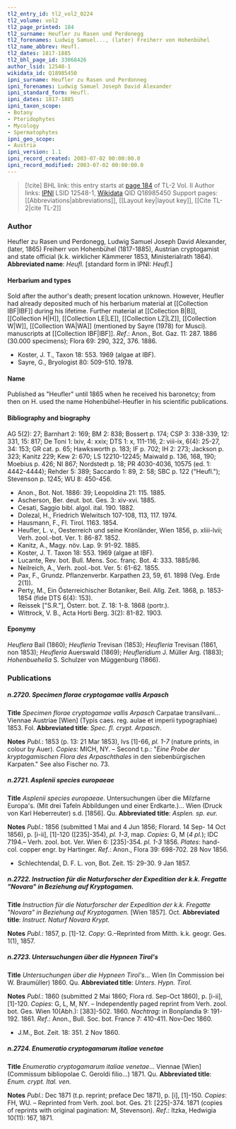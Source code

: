 ```yaml
---
tl2_entry_id: tl2_vol2_0224
tl2_volume: vol2
tl2_page_printed: 184
tl2_surname: Heufler zu Rasen und Perdonegg
tl2_forenames: Ludwig Samuel..., (later) Freiherr von Hohenbühel
tl2_name_abbrev: Heufl.
tl2_dates: 1817-1885
tl2_bhl_page_id: 33068426
author_lsid: 12548-1
wikidata_id: Q18985450
ipni_surname: Heufler zu Rasen und Perdonneg
ipni_forenames: Ludwig Samuel Joseph David Alexander
ipni_standard_form: Heufl.
ipni_dates: 1817-1885
ipni_taxon_scope: 
- Botany
- Pteridophytes
- Mycology
- Spermatophytes
ipni_geo_scope: 
- Austria
ipni_version: 1.1
ipni_record_created: 2003-07-02 00:00:00.0
ipni_record_modified: 2003-07-02 00:00:00.0
---
```


> [!cite] BHL link: this entry starts at [page 184](https://www.biodiversitylibrary.org/page/33068426) of TL-2 Vol. II
> Author links: [IPNI](https://www.ipni.org/a/12548-1) LSID 12548-1, [Wikidata](https://www.wikidata.org/wiki/Q18985450) QID Q18985450
> Support pages: [[Abbreviations|abbreviations]], [[Layout key|layout key]], [[Cite TL-2|cite TL-2]]

### Author

Heufler zu Rasen und Perdonegg, Ludwig Samuel Joseph David Alexander, (later, 1865) Freiherr von Hohenbühel (1817-1885), Austrian cryptogamist and state official (k.k. wirklicher Kämmerer 1853, Ministerialrath 1864). 
**Abbreviated name**: *Heufl.* \[standard form in IPNI: *Heufl.*\]

#### Herbarium and types

Sold after the author's death; present location unknown. However, Heufler had already deposited much of his herbarium material at [[Collection IBF|IBF]] during his lifetime. Further material at [[Collection B|B]], [[Collection H|H]], [[Collection LE|LE]], [[Collection LZ|LZ]], [[Collection W|W]], [[Collection WA|WA]] (mentioned by Sayre (1978) for Musci). manuscripts at [[Collection IBF|IBF]].
*Ref*.: Anon., Bot. Gaz. 11: 287. 1886 (30.000 specimens); Flora 69: 290, 322, 376. 1886.
- Koster, J. T., Taxon 18: 553. 1969 (algae at IBF).
- Sayre, G., Bryologist 80: 509-510. 1978.

#### Name

Published as "Heufler" until 1865 when he received his baronetcy; from then on H. used the name Hohenbühel-Heufler in his scientific publications.

#### Bibliography and biography

AG 5(2): 27; Barnhart 2: 169; BM 2: 838; Bossert p. 174; CSP 3: 338-339, 12: 331, 15: 817; De Toni 1: lxiv, 4: xxix; DTS 1: x, 111-116, 2: viii-ix, 6(4): 25-27, 34: 153; GR cat. p. 65; Hawksworth p. 183; IF p. 702; IH 2: 273; Jackson p. 323; Kanitz 229; Kew 2: 670; LS 12210-12245; Maiwald p. 136, 168, 190; Moebius p. 426; NI 867; Nordstedt p. 18; PR 4030-4036, 10575 (ed. 1: 4442-4444); Rehder 5: 389; Saccardo 1: 89, 2: 58; SBC p. 122 ("Heufl."); Stevenson p. 1245; WU 8: 450-456.
- Anon., Bot. Not. 1886: 39; Leopoldina 21: 115. 1885.
- Ascherson, Ber. deut. bot. Ges. 3: xiv-xvi. 1885.
- Cesati, Saggio bibl. algol. ital. 190. 1882.
- Dolezal, H., Friedrich Welwitsch 107-108, 113, 117. 1974.
- Hausmann, F., Fl. Tirol. 1163. 1854.
- Heufler, L. v., Oesterreich und seine Kronländer, Wien 1856, p. xliii-lvii; Verh. zool.-bot. Ver. 1: 86-87. 1852.
- Kanitz, A., Magy. növ. Lap. 9: 91-92. 1885.
- Koster, J. T. Taxon 18: 553. 1969 (algae at IBF).
- Lucante, Rev. bot. Bull. Mens. Soc. franç. Bot. 4: 333. 1885/86.
- Neilreich, A., Verh. zool.-bot. Ver. 5: 61-62. 1855.
- Pax, F., Grundz. Pflanzenverbr. Karpathen 23, 59, 61. 1898 (Veg. Erde 2(1)).
- Perty, M., Ein Österreichischer Botaniker, Beil. Allg. Zeit. 1868, p. 1853-1854 (fide DTS 6(4): 153).
- Reissek \["S.R."\], Österr. bot. Z. 18: 1-8. 1868 (portr.).
- Wittrock, V. B., Acta Horti Berg. 3(2): 81-82. 1903.

#### Eponymy

*Heuflera* Bail (1860); *Heufleria* Trevisan (1853); *Heufleria* Trevisan (1861, non 1853); *Heufleria* Auerswald (1869); *Heufleridium* J. Müller Arg. (1883); *Hohenbuehelia* S. Schulzer von Müggenburg (1866).

### Publications

##### n.2720. Specimen florae cryptogamae vallis Arpasch

**Title**
*Specimen florae cryptogamae vallis Arpasch* Carpatae transilvani... Viennae Austriae \[Wien\] (Typis caes. reg. aulae et imperii typographiae) 1853. Fol.
**Abbreviated title**: *Spec. fl. crypt. Arpasch*.

**Notes**
*Publ*.: 1853 (p. 13: 21 Mar 1853), lvs \[1\]-66, *pl. 1-7* (nature prints, in colour by Auer). *Copies*: MICH, NY. – Second t.p.: "*Eine Probe der kryptogamischen Flora des Arpaschthales* in den siebenbürgischen Karpaten." See also Fischer no. 73.

##### n.2721. Asplenii species europaeae

**Title**
*Asplenii species europaeae*. Untersuchungen über die Milzfarne Europa's. (Mit drei Tafeln Abbildungen und einer Erdkarte.)... Wien (Druck von Karl Heberreuter) s.d. \[1856\]. Qu.
**Abbreviated title**: *Asplen. sp. eur.*

**Notes**
*Publ*.: 1856 (submitted 1 Mai and 4 Jun 1856; Florard. 14 Sep- 14 Oct 1856), p. \[i-ii\], \[1\]-120 (\[235\]-354), *pl. 1-3*, map. *Copies*: G, M (*4 pl.*); IDC 7194.– Verh. zool. bot. Ver. Wien 6:
\[235\]-354. *pl. 1-3* 1856. *Plates*: hand-col. copper engr. by Hartinger.
*Ref*.: Anon., Flora 39: 698-702. 28 Nov 1856.
- Schlechtendal, D. F. L. von, Bot. Zeit. 15: 29-30. 9 Jan 1857.

##### n.2722. Instruction für die Naturforscher der Expedition der k.k. Fregatte "Novara" in Beziehung auf Kryptogamen.

**Title**
*Instruction für die Naturforscher der Expedition der k.k. Fregatte "Novara" in Beziehung auf Kryptogamen.* \[Wien 1857\]. Oct.
**Abbreviated title**: *Instruct. Naturf Novara Krypt.*

**Notes**
*Publ*.: 1857, p. \[1\]-12. *Copy*: G.–Reprinted from Mitth. k.k. geogr. Ges. 1(1), 1857.

##### n.2723. Untersuchungen über die Hypneen Tirol's

**Title**
*Untersuchungen über die Hypneen Tirol's*... Wien (In Commission bei W. Braumüller) 1860. Qu.
**Abbreviated title**: *Unters. Hypn. Tirol*.

**Notes**
*Publ*.: 1860 (submitted 2 Mai 1860; Flora rd. Sep-Oct 1860), p. \[i-ii\], \[1\]-120. *Copies*: G, L, M, NY. – Independently paged reprint from Verh. zool. bot. Ges. Wien 10(Abh.): \[383\]-502. 1860.
*Nachtrag*: in Bonplandia 9: 191-192. 1861.
*Ref*.: Anon., Bull. Soc. bot. France 7: 410-411. Nov-Dec 1860.
- J.M., Bot. Zeit. 18: 351. 2 Nov 1860.

##### n.2724. Enumeratio cryptogamarum italiae venetae

**Title**
*Enumeratio cryptogamarum italiae venetae*... Viennae \[Wien\] (Commissum bibliopolae C. Geroldi filio...) 1871. Qu.
**Abbreviated title**: *Enum. crypt. Ital. ven.*

**Notes**
*Publ*.: Dec 1871 (t.p. reprint; preface Dec 1871), p. \[i\], \[1\]-150. *Copies*: FH, WU. – Reprinted from Verh. zool. bot. Ges. 21: \[225\]-374. 1871 (copies of reprints with original pagination: M, Stevenson).
*Ref*.: Itzka, Hedwigia 10(11): 167, 1871.

